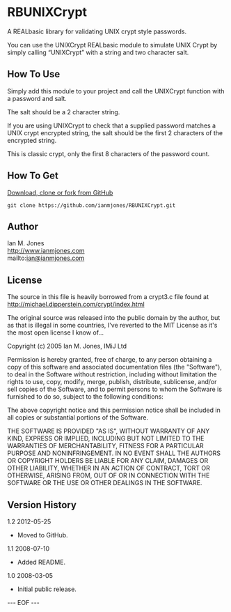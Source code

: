 # RBUNIXCrypt #

A REALbasic library for validating UNIX crypt style passwords.

You can use the UNIXCrypt REALbasic module to simulate UNIX Crypt by simply calling “UNIXCrypt” with a string and two character salt.


## How To Use ##

Simply add this module to your project and call the UNIXCrypt function with a password and salt.

The salt should be a 2 character string.

If you are using UNIXCrypt to check that a supplied password matches a UNIX crypt encrypted string,
the salt should be the first 2 characters of the encrypted string.

This is classic crypt, only the first 8 characters of the password count.


## How To Get ##

[Download, clone or fork from GitHub](https://github.com/ianmjones/RBUNIXCrypt)

	git clone https://github.com/ianmjones/RBUNIXCrypt.git


## Author ##

Ian M. Jones  
http://www.ianmjones.com  
mailto:ian@ianmjones.com  


## License ##

The source in this file is heavily borrowed from a crypt3.c file found at http://michael.dipperstein.com/crypt/index.html

The original source was released into the public domain by the author, but as that is illegal in some countries, I've reverted to the MIT License as it's the most open license I know of...

Copyright (c) 2005 Ian M. Jones, IMiJ Ltd

Permission is hereby granted, free of charge, to any person
obtaining a copy of this software and associated documentation
files (the "Software"), to deal in the Software without
restriction, including without limitation the rights to use,
copy, modify, merge, publish, distribute, sublicense, and/or sell
copies of the Software, and to permit persons to whom the
Software is furnished to do so, subject to the following
conditions:

The above copyright notice and this permission notice shall be
included in all copies or substantial portions of the Software.

THE SOFTWARE IS PROVIDED "AS IS", WITHOUT WARRANTY OF ANY KIND,
EXPRESS OR IMPLIED, INCLUDING BUT NOT LIMITED TO THE WARRANTIES
OF MERCHANTABILITY, FITNESS FOR A PARTICULAR PURPOSE AND
NONINFRINGEMENT. IN NO EVENT SHALL THE AUTHORS OR COPYRIGHT
HOLDERS BE LIABLE FOR ANY CLAIM, DAMAGES OR OTHER LIABILITY,
WHETHER IN AN ACTION OF CONTRACT, TORT OR OTHERWISE, ARISING
FROM, OUT OF OR IN CONNECTION WITH THE SOFTWARE OR THE USE OR
OTHER DEALINGS IN THE SOFTWARE.


## Version History ##

1.2 2012-05-25

* Moved to GitHub.

1.1 2008-07-10

* Added README.

1.0 2008-03-05

* Initial public release.

--- EOF ---